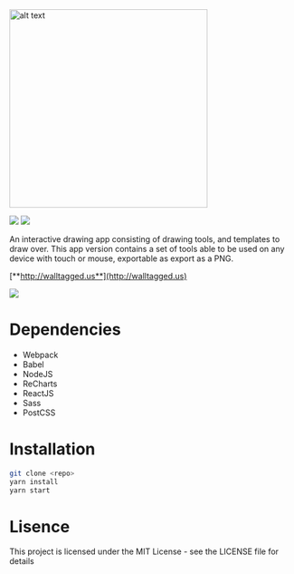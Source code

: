 <img src="https://cdn.rawgit.com/brz0/walltagged/master/src/img/logo.svg" alt="alt text" width="350">

<img src="https://img.shields.io/npm/l/express.svg"> <img src="https://img.shields.io/david/strongloop/express.svg">

An interactive drawing app consisting of drawing tools, and templates to draw over. This app version contains a set of tools able to be used on any device with touch or mouse, exportable as export as a PNG.

[**http://walltagged.us**](http://walltagged.us)


<img src="https://goo.gl/VpkUEa">

# Dependencies

* Webpack
* Babel
* NodeJS
* ReCharts
* ReactJS
* Sass
* PostCSS

# Installation

```bash
git clone <repo>
yarn install
yarn start
```

# Lisence

This project is licensed under the MIT License - see the LICENSE file for details

